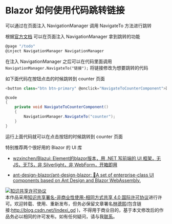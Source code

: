 # Blazor 如何使用代码跳转链接

可以通过在页面注入 NavigationManager 调用 NavigateTo 方法进行跳转

<!--more-->
<!-- CreateTime:6/28/2020 8:40:39 AM -->

<!-- 发布 -->

根据[官方文档](https://docs.microsoft.com/zh-cn/aspnet/core/blazor/fundamentals/routing?view=aspnetcore-3.1) 可以在页面注入 NavigationManager 拿到跳转的功能

```csharp
@page "/todo"
@inject NavigationManager NavigationManager
```

在注入 NavigationManager 之后可以在代码里面调用 `NavigationManager.NavigateTo("链接");` 将链接修改为想要跳转的代码

如下面代码在按钮点击的时候跳转到 counter 页面

```csharp
<button class="btn btn-primary" @onclick="NavigateToCounterComponent">跳转界面</button>

@code
{
	private void NavigateToCounterComponent()
	{
	    NavigationManager.NavigateTo("counter");
	}
}
```

运行上面代码就可以在点击按钮的时候跳转到 counter 页面

特别推荐两个很好用的 Blazor 的 UI 库

- [wzxinchen/Blazui: Element的blazor版本，用 .NET 写前端的 UI 框架，无JS，无TS，非 Silverlight，非 WebForm，开箱即用](https://github.com/wzxinchen/Blazui)

- [ant-design-blazor/ant-design-blazor: 🌈A set of enterprise-class UI components based on Ant Design and Blazor WebAssembly.](https://github.com/ant-design-blazor/ant-design-blazor/)

<a rel="license" href="http://creativecommons.org/licenses/by-nc-sa/4.0/"><img alt="知识共享许可协议" style="border-width:0" src="https://licensebuttons.net/l/by-nc-sa/4.0/88x31.png" /></a><br />本作品采用<a rel="license" href="http://creativecommons.org/licenses/by-nc-sa/4.0/">知识共享署名-非商业性使用-相同方式共享 4.0 国际许可协议</a>进行许可。欢迎转载、使用、重新发布，但务必保留文章署名[林德熙](http://blog.csdn.net/lindexi_gd)(包含链接:http://blog.csdn.net/lindexi_gd )，不得用于商业目的，基于本文修改后的作品务必以相同的许可发布。如有任何疑问，请与我[联系](mailto:lindexi_gd@163.com)。
